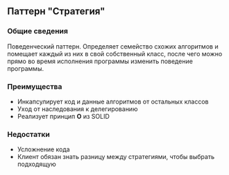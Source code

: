 ## Паттерн "Стратегия"

### Общие сведения

Поведенческий паттерн. Определяет семейство схожих алгоритмов и помещает каждый из них в свой собственный класс, после чего можно прямо во время исполнения программы изменить поведение программы.

### Преимущества

- Инкапсулирует код и данные алгоритмов от остальных классов
- Уход от наследования к делегированию
- Реализует принцип **O** из SOLID

### Недостатки

- Усложнение кода
- Клиент обязан знать разницу между стратегиями, чтобы выбрать подходящую